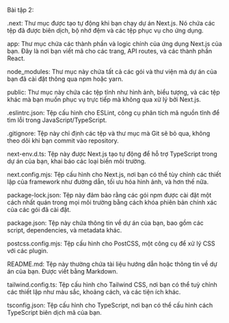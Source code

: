 Bài tập 2: 

.next: Thư mục được tạo tự động khi bạn chạy dự án Next.js. Nó chứa các tệp đã được biên dịch, bộ nhớ đệm và các tệp phục vụ cho ứng dụng.

app: Thư mục chứa các thành phần và logic chính của ứng dụng Next.js của bạn. Đây là nơi bạn viết mã cho các trang, API routes, và các thành phần React.

node_modules: Thư mục này chứa tất cả các gói và thư viện mà dự án của bạn đã cài đặt thông qua npm hoặc yarn.

public: Thư mục này chứa các tệp tĩnh như hình ảnh, biểu tượng, và các tệp khác mà bạn muốn phục vụ trực tiếp mà không qua xử lý bởi Next.js.

.eslintrc.json: Tệp cấu hình cho ESLint, công cụ phân tích mã nguồn tĩnh để tìm lỗi trong JavaScript/TypeScript.

.gitignore: Tệp này chỉ định các tệp và thư mục mà Git sẽ bỏ qua, không theo dõi khi bạn commit vào repository.

next-env.d.ts: Tệp này được Next.js tạo tự động để hỗ trợ TypeScript trong dự án của bạn, khai báo các loại biến môi trường.

next.config.mjs: Tệp cấu hình cho Next.js, nơi bạn có thể tùy chỉnh các thiết lập của framework như đường dẫn, tối ưu hóa hình ảnh, và hơn thế nữa.

package-lock.json: Tệp này đảm bảo rằng các gói npm được cài đặt một cách nhất quán trong mọi môi trường bằng cách khóa phiên bản chính xác của các gói đã cài đặt.

package.json: Tệp này chứa thông tin về dự án của bạn, bao gồm các script, dependencies, và metadata khác.

postcss.config.mjs: Tệp cấu hình cho PostCSS, một công cụ để xử lý CSS với các plugin.

README.md: Tệp này thường chứa tài liệu hướng dẫn hoặc thông tin về dự án của bạn. Được viết bằng Markdown.

tailwind.config.ts: Tệp cấu hình cho Tailwind CSS, nơi bạn có thể tuỳ chỉnh các thiết lập như màu sắc, khoảng cách, và các tiện ích khác.

tsconfig.json: Tệp cấu hình cho TypeScript, nơi bạn có thể cấu hình cách TypeScript biên dịch mã của bạn.